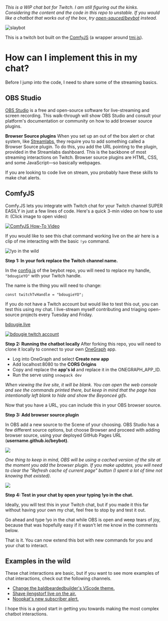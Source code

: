 _This is a WIP chat bot for Twitch. I am still figuring out the kinks. Considering the content and the code in this repo to  unstable. If you would like a chatbot that works out of the box, try [open-sauced/beybot](https://github.com/open-sauced/beybot) instead._

![slaybot](https://user-images.githubusercontent.com/5713670/87865209-68f4c280-c927-11ea-85f6-adb28c811b1e.png)

This is a twitch bot built on the [ComfyJS](https://github.com/instafluff/ComfyJS) (a wrapper around [tmi.js](https://github.com/tmijs/tmi.js)).

# How can I implement this in my chat?

Before I jump into the code, I need to share some of the streaming basics.

## OBS Studio

[OBS Studio](https://obsproject.com/) is a free and open-source software for live-streaming and screen recording. This walk-through will show OBS Studio and consult your platform's documentation or community on how to add browser source plugins.

**Browser Source plugins**
When you set up an out of the box alert or chat system, like [Streamlabs](https://streamlabs.com/), they require you to add something called a Browser Source plugin. To do this, you add the URL pointing to the plugin, provided in the Streamlabs dashboard. This is the backbone of most streaming interactions on Twitch. Browser source plugins are HTML, CSS, and some JavaScript—so basically webpages.

If you are looking to code live on stream, you probably have these skills to make chat alerts.

## ComfyJS

Comfy.JS lets you integrate with Twitch chat for your Twitch channel SUPER EASILY in just a few lines of code. Here's a quick 3-min video on how to use it: (Click image to open video)

[![ComfyJS How-To Video](https://img.youtube.com/vi/oXpPwnUQCCk/hqdefault.jpg)](https://www.youtube.com/watch?v=oXpPwnUQCCk)

If you would like to see this chat command working live on the air here is a clip of me interacting with the basic `!yo` command.

![!yo in the wild](https://user-images.githubusercontent.com/20134767/86605284-58be0a00-bf5b-11ea-85a4-344a14672519.gif)

**Step 1: In your fork replace the Twitch channel name.**

In the [config.js](https://github.com/open-sauced/slaybot/blob/main/config.js#L2) of the beybot repo, you will need to replace my handle, `"bdougieYO"` with your Twitch handle.

The name is the thing you will need to change:

    const twitchTvHandle = "bdougieYO";

If you do not have a Twitch account but would like to test this out, you can test this using my chat. I live-stream myself contributing and triaging open-source projects every Tuesday and Friday.

[bdougie.live](https://bdougie.live/)

[![bdougie twitch account](https://user-images.githubusercontent.com/20134767/86605791-016c6980-bf5c-11ea-8250-2c03bb1f3318.png)](https://www.twitch.tv/bdougieyo)

**Step 2: Running the chatbot locally**
After forking this repo, you will need to clone it locally to connect to your own [OneGraph](https://www.onegraph.com/) app. 

- Log into OneGraph and select **Create new app**
- Add localhost:8080 to the **CORS Origins**
- Copy and replace the **app's id** and replace it in the ONEGRAPH_APP_ID.
- Run the serve using `snowpack dev`

_When viewing the live site, it will be blank. You can open the web console and see the commands printed there, but keep in mind that the page has intentionally left blank to hide and show the Beyonceé gifs._

Now that you have a URL, you can include this in your OBS browser source.

**Step 3: Add browser source plugin**

In OBS add a new source to the Scene of your choosing. OBS Studio has a few different source options, but choose Browser and proceed with adding browser source, using your deployed GitHub Pages URL (**username.github.io/beybot)**.

![](https://paper-attachments.dropbox.com/s_202334A481577855209C92DA29E80CC6349876B8BAA86FB00EF2859B2EC0BDD6_1593994390643_Screenshot+2020-07-05+17.12.55.png)

_One thing to keep in mind, OBS will be using a cached version of the site at the moment you add the browser plugin. If you make updates, you will need to clear the "Refresh cache of current page" button (I spent a lot of time not knowing that existed)._

![](https://paper-attachments.dropbox.com/s_202334A481577855209C92DA29E80CC6349876B8BAA86FB00EF2859B2EC0BDD6_1594017692929_Screenshot+2020-07-05+23.41.25.png)

**Step 4: Test in your chat by open your typing !yo in the chat.**

Ideally, you will test this in your Twitch chat, but if you made it this far without having your own my chat, feel free to stop by and test it out.

Go ahead and type !yo in the chat while OBS is open and weep tears of joy, because that was hopefully easy if it wasn't let me know in the comments below.

That is it. You can now extend this bot with new commands for you and your chat to interact.

## Examples in the wild

These chat interactions are basic, but if you want to see more examples of chat interactions, check out the following channels.

- [Change the baldbeardedbuilder's VScode theme.](https://www.twitch.tv/baldbeardedbuilder/clip/TangibleKathishFriesRuleFive?filter=clips&range=7d&sort=time)
- [Shave jlengstorf live on the air.](https://www.twitch.tv/jlengstorf/clip/JollyBlushingMacaroniCoolCat?filter=clips&range=30d&sort=time)
- [Noopkat's new subscriber alert.](https://www.twitch.tv/noopkat/clip/MoldyBitterTriangleWholeWheat?filter=clips&range=30d&sort=time)

I hope this is a good start in getting you towards making the most complex chatbot interactions.

